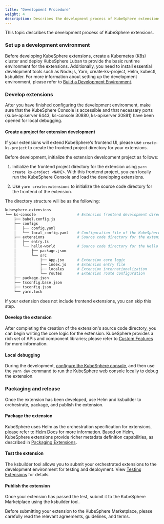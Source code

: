 ```yaml
---
title: "Development Procedure"
weight: 4
description: Describes the development process of KubeSphere extensions.
---
```


This topic describes the development process of KubeSphere extensions.

### Set up a development environment

Before developing KubeSphere extensions, create a Kubernetes (K8s) cluster and deploy KubeSphere Luban to provide the basic runtime environment for the extensions. Additionally, you need to install essential development tools such as Node.js, Yarn, create-ks-project, Helm, kubectl, ksbuilder. For more information about setting up the development environment, please refer to [Build a Development Environment](../../quickstart/prepare-development-environment/).

### Develop extensions

After you have finished configuring the development environment, make sure that the KubeSphere Console is accessible and that necessary ports (kube-apiserver 6443, ks-console 30880, ks-apiserver 30881) have been opened for local debugging.

#### Create a project for extension development

If your extensions will extend KubeSphere's frontend UI, please use `create-ks-project` to create the frontend project directory for your extensions.

Before development, initialize the extension development project as follows:

1. Initialize the frontend project directory for the extension using `yarn create ks-project <NAME>`. With this frontend project, you can locally run the KubeSphere Console and load the developing extensions.

2. Use `yarn create:extensions` to initialize the source code directory for the frontend of the extension.

The directory structure will be as the following:

```bash
kubesphere-extensions          
└── ks-console                   # Extension frontend development directory
    ├── babel.config.js
    ├── configs
    │   ├── config.yaml
    │   └── local_config.yaml    # Configuration file of the KubeSphere web console
    ├── extensions               # Source code directory for the extension
    │   ├── entry.ts
    │   └── hello-world          # Source code directory for the Hello World extension
    │       ├── package.json
    │       └── src
    │           ├── App.jsx      # Extension core logic
    │           ├── index.js     # Extension entry file
    │           ├── locales      # Extension internationalization
    │           └── routes       # Extension route configuration
    ├── package.json
    ├── tsconfig.base.json
    ├── tsconfig.json
    └── yarn.lock
```
If your extension does not include frontend extensions, you can skip this step.

#### Develop the extension

After completing the creation of the extension's source code directory, you can begin writing the core logic for the extension. KubeSphere provides a rich set of APIs and component libraries; please refer to [Custom Features](../../feature-customization) for more information.

#### Local debugging

During the development, [configure the KubeSphere console](../../quickstart/hello-world-extension/#configure-the-kubesphere-web-console), and then use the `yarn dev` command to run the KubeSphere web console locally to debug the extension.

### Packaging and release

Once the extension has been developed, use Helm and ksbuilder to orchestrate, package, and publish the extension.

#### Package the extension

KubeSphere uses Helm as the orchestration specification for extensions, please refer to [Helm Docs](https://helm.sh/docs/) for more information. Based on Helm, KubeSphere extensions provide richer metadata definition capabilities, as described in [Packaging Extensions](../../packaging-and-release/packaging).

#### Test the extension

The ksbuilder tool allows you to submit your orchestrated extensions to the development environment for testing and deployment. View [Testing Extensions](../../packaging-and-release/testing) for details.

#### Publish the extension

Once your extension has passed the test, submit it to the KubeSphere Marketplace using the ksbuilder tool.

Before submitting your extension to the KubeSphere Marketplace, please carefully read the relevant agreements, guidelines, and terms.

